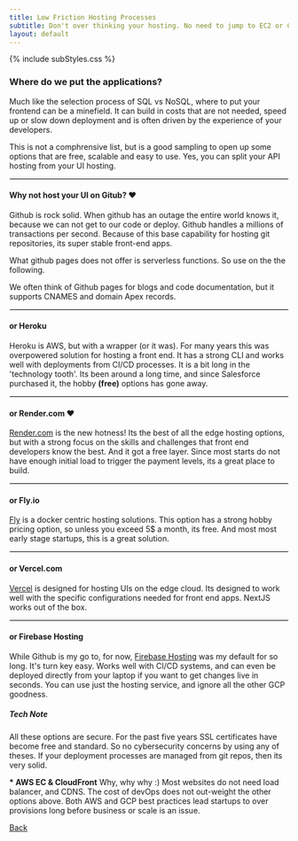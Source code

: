 ```yaml
---
title: Low Friction Hosting Processes
subtitle: Don't over thinking your hosting. No need to jump to EC2 or CloudFront.
layout: default
---
```


{% include subStyles.css %}

### Where do we put the applications?

Much like the selection process of SQL vs NoSQL, where to put your frontend can be 
a minefield. It can build in costs that are not needed, speed up or slow down deployment
and is often driven by the experience of your developers.

This is not a comphrensive list, but is a good sampling to open up some
options that are free, scalable and easy to use. Yes, you can split your API 
hosting from your UI hosting. 

--- 

#### Why not host your UI on Gitub? <span class="badge text-bg-success">&hearts;</span>
Github is rock solid. When github has an outage the entire world knows it, because
we can not get to our code or deploy. Github handles a millions of transactions per second.
Because of this base capability for hosting git repositories, its super stable front-end apps.

What github pages does not offer is serverless functions. So use on the the following.

We often think of Github pages for blogs and code documentation, but it supports CNAMES and 
domain Apex records.

---

#### or Heroku
Heroku is AWS, but with a wrapper (or it was). For many years this was overpowered solution
for hosting a front end. It has a strong CLI and works well with deployments from CI/CD processes. 
It is a bit long in the 'technology tooth'. Its been around a long time, and since Salesforce 
purchased it, the hobby __(free)__ options has gone away.

---

#### or Render.com <span class="badge text-bg-success">&hearts;</span>
[Render.com](https://Render.com) is the new hotness! Its the best of all the edge hosting options, but with a strong 
focus on the skills and challenges that front end developers know the best. And it got a free layer. Since most starts do not have enough initial load to trigger the payment levels, its a great place 
to build.

---

#### or Fly.io
[Fly](https://fly.io) is a docker centric hosting solutions. This option has a strong hobby pricing option, so unless you exceed 5$ a month, its free. And most most early stage startups, this is a great solution. 

---

#### or Vercel.com
[Vercel](https://vercel.com) is designed for hosting UIs on the edge cloud. Its designed to work well
with the specific configurations needed for front end apps. NextJS works out of the box.

---

#### or Firebase Hosting
While Github is my go to, for now, [Firebase Hosting](https://firebase.google.com/products/hosting) was my default for so long. It's turn key easy. Works well 
with CI/CD systems, and can even be deployed directly from your laptop if you want to get changes live 
in seconds. You can use just the hosting service, and ignore all the other GCP goodness.

<div class="mt-5 mb-5 tech-note">
    <h5>
    Tech Note
    </h5>
    <p>
        All these options are secure. For the past five years SSL certificates have 
        become free and standard. So no cybersecurity concerns by using any of theses. If 
        your deployment processes are managed from git repos, then its very solid.
    </p>
</div>

__* AWS EC & CloudFront__
Why, why why :) Most websites do not need load balancer, and CDNS. The cost of devOps does 
not out-weight the other options above. Both AWS and GCP best practices lead startups to over provisions
long before business or scale is an issue.

<style>
 hr { border: 1px solid #DFDFDF; }
</style>

[Back](/recipies)